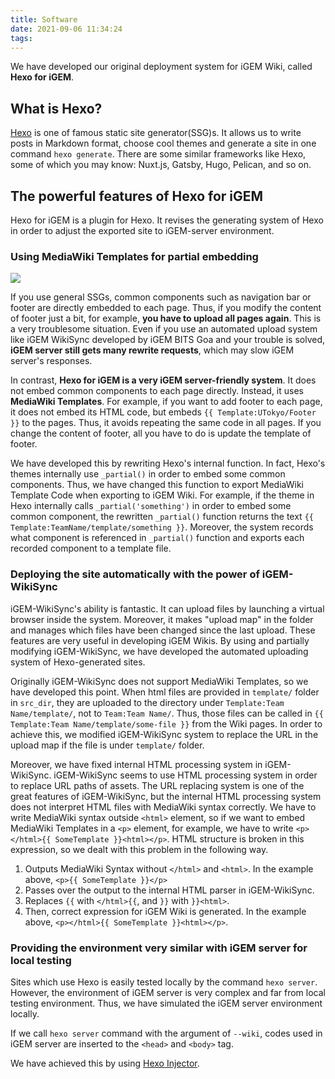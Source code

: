 ```yaml
---
title: Software
date: 2021-09-06 11:34:24
tags:
---
```


We have developed our original deployment system for iGEM Wiki, called **Hexo for iGEM**.

## What is Hexo?

[Hexo](https://hexo.io/) is one of famous static site generator(SSG)s. It allows us to write posts in Markdown format, choose cool themes and generate a site in one command `hexo generate`. There are some similar frameworks like Hexo, some of which you may know: Nuxt.js, Gatsby, Hugo, Pelican, and so on.

## The powerful features of Hexo for iGEM

Hexo for iGEM is a plugin for Hexo. It revises the generating system of Hexo in order to adjust the exported site to iGEM-server environment.

### Using MediaWiki Templates for partial embedding

![](/assets/software/hexo-for-igem-1.png)

If you use general SSGs, common components such as navigation bar or footer are directly embedded to each page. Thus, if you modify the content of footer just a bit, for example, **you have to upload all pages again**. This is a very troublesome situation. Even if you use an automated upload system like iGEM WikiSync developed by iGEM BITS Goa and your trouble is solved, **iGEM server still gets many rewrite requests**, which may slow iGEM server's responses.

In contrast, **Hexo for iGEM is a very iGEM server-friendly system**. It does not embed common components to each page directly. Instead, it uses **MediaWiki Templates**. For example, if you want to add footer to each page, it does not embed its HTML code, but embeds `{{ Template:UTokyo/Footer }}` to the pages. Thus, it avoids repeating the same code in all pages. If you change the content of footer, all you have to do is update the template of footer.

We have developed this by rewriting Hexo's internal function. In fact, Hexo's themes internally use `_partial()` in order to embed some common components. Thus, we have changed this function to export MediaWiki Template Code when exporting to iGEM Wiki. For example, if the theme in Hexo internally calls `_partial('something')` in order to embed some common component, the rewritten `_partial()` function returns the text `{{ Template:TeamName/template/something }}`. Moreover, the system records what component is referenced in `_partial()` function and exports each recorded component to a template file.

### Deploying the site automatically with the power of iGEM-WikiSync

iGEM-WikiSync's ability is fantastic. It can upload files by launching a virtual browser inside the system. Moreover, it makes "upload map" in the folder and manages which files have been changed since the last upload. These features are very useful in developing iGEM Wikis. By using and partially modifying iGEM-WikiSync, we have developed the automated uploading system of Hexo-generated sites.

Originally iGEM-WikiSync does not support MediaWiki Templates, so we have developed this point. When html files are provided in `template/` folder in `src_dir`, they are uploaded to the directory under `Template:Team Name/template/`, not to `Team:Team Name/`. Thus, those files can be called in `{{ Template:Team Name/template/some-file }}` from the Wiki pages. In order to achieve this, we modified iGEM-WikiSync system to replace the URL in the upload map if the file is under `template/` folder.

Moreover, we have fixed internal HTML processing system in iGEM-WikiSync. iGEM-WikiSync seems to use HTML processing system in order to replace URL paths of assets. The URL replacing system is one of the great features of iGEM-WikiSync, but the internal HTML processing system does not interpret HTML files with MediaWiki syntax correctly. We have to write MediaWiki syntax outside `<html>` element, so if we want to embed MediaWiki Templates in a `<p>` element, for example, we have to write `<p></html>{{ SomeTemplate }}<html></p>`. HTML structure is broken in this expression, so we dealt with this problem in the following way.

1. Outputs MediaWiki Syntax without `</html>` and `<html>`. In the example above, `<p>{{ SomeTemplate }}</p>`
2. Passes over the output to the internal HTML parser in iGEM-WikiSync.
3. Replaces `{{` with `</html>{{`, and `}}` with `}}<html>`.
4. Then, correct expression for iGEM Wiki is generated. In the example above, `<p></html>{{ SomeTemplate }}<html></p>`.

### Providing the environment very similar with iGEM server for local testing

Sites which use Hexo is easily tested locally by the command `hexo server`. However, the environment of iGEM server is very complex and far from local testing environment. Thus, we have simulated the iGEM server environment locally.

If we call `hexo server` command with the argument of `--wiki`, codes used in iGEM server are inserted to the `<head>` and `<body>` tag.

We have achieved this by using [Hexo Injector](https://hexo.io/api/injector).
